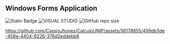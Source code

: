 ## Windows Forms Application 

![Static Badge](https://img.shields.io/badge/Status-Concluído-green?style=for-the-badge)
![VISUAL STUDIO](https://img.shields.io/badge/Visual_Studio-5C2D91?style=for-the-badge&logo=visual%20studio&logoColor=white)
![GitHub repo size](https://img.shields.io/github/repo-size/CassioJhones/CalculoUNIP?style=for-the-badge&label=Project%20Size&labelColor=%23512BD4)


https://github.com/CassioJhones/CalculoUNIP/assets/56178855/499db3de-458e-4404-8226-376d2eddebb6

